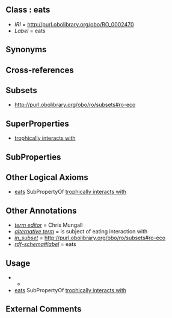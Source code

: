 
## Class : eats

 * *IRI* = http://purl.obolibrary.org/obo/RO_0002470
 * *Label* = eats

## Synonyms


## Cross-references


## Subsets

 * http://purl.obolibrary.org/obo/ro/subsets#ro-eco

## SuperProperties

 * [trophically interacts with](../../RO/38/RO_0002438.md)

## SubProperties


## Other Logical Axioms

 * [eats](../../RO/70/RO_0002470.md) SubPropertyOf [trophically interacts with](../../RO/38/RO_0002438.md)

## Other Annotations

 * *[term editor](../../IAO/17/IAO_0000117.md)* = Chris Mungall
 * *[alternative term](../../IAO/18/IAO_0000118.md)* = is subject of eating interaction with
 * *[in_subset](../../et/oboInOwl#inSubset.md)* = http://purl.obolibrary.org/obo/ro/subsets#ro-eco
 * *[rdf-schema#label](../../el/rdf-schema#label.md)* = eats

## Usage

 * -
 * [eats](../../RO/70/RO_0002470.md) SubPropertyOf [trophically interacts with](../../RO/38/RO_0002438.md)

## External Comments

